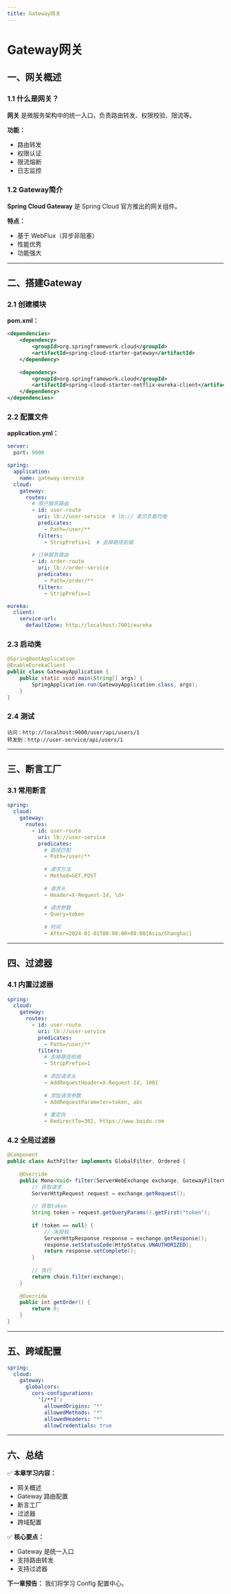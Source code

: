 ```yaml
---
title: Gateway网关
---
```


# Gateway网关

## 一、网关概述

### 1.1 什么是网关？

**网关** 是微服务架构中的统一入口，负责路由转发、权限校验、限流等。

**功能：**
- 路由转发
- 权限认证
- 限流熔断
- 日志监控

### 1.2 Gateway简介

**Spring Cloud Gateway** 是 Spring Cloud 官方推出的网关组件。

**特点：**
- 基于 WebFlux（异步非阻塞）
- 性能优秀
- 功能强大

---

## 二、搭建Gateway

### 2.1 创建模块

**pom.xml：**
```xml
<dependencies>
    <dependency>
        <groupId>org.springframework.cloud</groupId>
        <artifactId>spring-cloud-starter-gateway</artifactId>
    </dependency>
    
    <dependency>
        <groupId>org.springframework.cloud</groupId>
        <artifactId>spring-cloud-starter-netflix-eureka-client</artifactId>
    </dependency>
</dependencies>
```

### 2.2 配置文件

**application.yml：**
```yaml
server:
  port: 9000

spring:
  application:
    name: gateway-service
  cloud:
    gateway:
      routes:
        # 用户服务路由
        - id: user-route
          uri: lb://user-service  # lb:// 表示负载均衡
          predicates:
            - Path=/user/**
          filters:
            - StripPrefix=1  # 去掉路径前缀
        
        # 订单服务路由
        - id: order-route
          uri: lb://order-service
          predicates:
            - Path=/order/**
          filters:
            - StripPrefix=1

eureka:
  client:
    service-url:
      defaultZone: http://localhost:7001/eureka
```

### 2.3 启动类

```java
@SpringBootApplication
@EnableEurekaClient
public class GatewayApplication {
    public static void main(String[] args) {
        SpringApplication.run(GatewayApplication.class, args);
    }
}
```

### 2.4 测试

```
访问：http://localhost:9000/user/api/users/1
转发到：http://user-service/api/users/1
```

---

## 三、断言工厂

### 3.1 常用断言

```yaml
spring:
  cloud:
    gateway:
      routes:
        - id: user-route
          uri: lb://user-service
          predicates:
            # 路径匹配
            - Path=/user/**
            
            # 请求方法
            - Method=GET,POST
            
            # 请求头
            - Header=X-Request-Id, \d+
            
            # 请求参数
            - Query=token
            
            # 时间
            - After=2024-01-01T00:00:00+08:00[Asia/Shanghai]
```

---

## 四、过滤器

### 4.1 内置过滤器

```yaml
spring:
  cloud:
    gateway:
      routes:
        - id: user-route
          uri: lb://user-service
          predicates:
            - Path=/user/**
          filters:
            # 去掉路径前缀
            - StripPrefix=1
            
            # 添加请求头
            - AddRequestHeader=X-Request-Id, 1001
            
            # 添加请求参数
            - AddRequestParameter=token, abc
            
            # 重定向
            - RedirectTo=302, https://www.baidu.com
```

### 4.2 全局过滤器

```java
@Component
public class AuthFilter implements GlobalFilter, Ordered {
    
    @Override
    public Mono<Void> filter(ServerWebExchange exchange, GatewayFilterChain chain) {
        // 获取请求
        ServerHttpRequest request = exchange.getRequest();
        
        // 获取token
        String token = request.getQueryParams().getFirst("token");
        
        if (token == null) {
            // 未授权
            ServerHttpResponse response = exchange.getResponse();
            response.setStatusCode(HttpStatus.UNAUTHORIZED);
            return response.setComplete();
        }
        
        // 放行
        return chain.filter(exchange);
    }
    
    @Override
    public int getOrder() {
        return 0;
    }
}
```

---

## 五、跨域配置

```yaml
spring:
  cloud:
    gateway:
      globalcors:
        cors-configurations:
          '[/**]':
            allowedOrigins: "*"
            allowedMethods: "*"
            allowedHeaders: "*"
            allowCredentials: true
```

---

## 六、总结

✅ **本章学习内容：**
- 网关概述
- Gateway 路由配置
- 断言工厂
- 过滤器
- 跨域配置

✅ **核心要点：**
- Gateway 是统一入口
- 支持路由转发
- 支持过滤器

**下一章预告：** 我们将学习 Config 配置中心。
